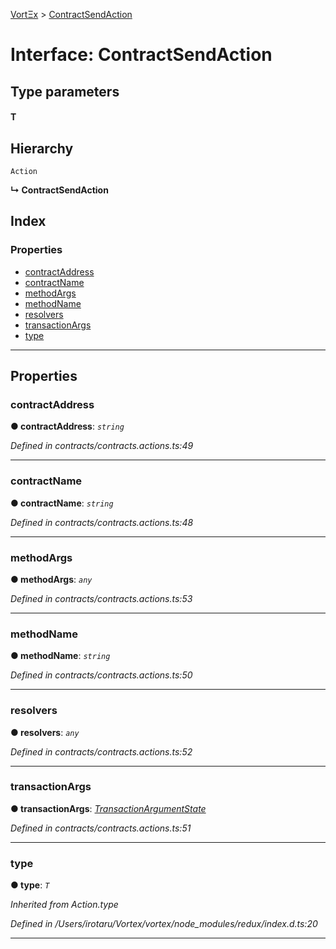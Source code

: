 [VortΞx](../README.md) > [ContractSendAction](../interfaces/contractsendaction.md)

# Interface: ContractSendAction

## Type parameters
#### T 
## Hierarchy

 `Action`

**↳ ContractSendAction**

## Index

### Properties

* [contractAddress](contractsendaction.md#contractaddress)
* [contractName](contractsendaction.md#contractname)
* [methodArgs](contractsendaction.md#methodargs)
* [methodName](contractsendaction.md#methodname)
* [resolvers](contractsendaction.md#resolvers)
* [transactionArgs](contractsendaction.md#transactionargs)
* [type](contractsendaction.md#type)

---

## Properties

<a id="contractaddress"></a>

###  contractAddress

**● contractAddress**: *`string`*

*Defined in contracts/contracts.actions.ts:49*

___
<a id="contractname"></a>

###  contractName

**● contractName**: *`string`*

*Defined in contracts/contracts.actions.ts:48*

___
<a id="methodargs"></a>

###  methodArgs

**● methodArgs**: *`any`*

*Defined in contracts/contracts.actions.ts:53*

___
<a id="methodname"></a>

###  methodName

**● methodName**: *`string`*

*Defined in contracts/contracts.actions.ts:50*

___
<a id="resolvers"></a>

###  resolvers

**● resolvers**: *`any`*

*Defined in contracts/contracts.actions.ts:52*

___
<a id="transactionargs"></a>

###  transactionArgs

**● transactionArgs**: *[TransactionArgumentState](transactionargumentstate.md)*

*Defined in contracts/contracts.actions.ts:51*

___
<a id="type"></a>

###  type

**● type**: *`T`*

*Inherited from Action.type*

*Defined in /Users/irotaru/Vortex/vortex/node_modules/redux/index.d.ts:20*

___

